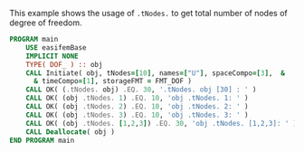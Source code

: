 This example shows the usage of `.tNodes.` to get total number of nodes of degree of freedom.

```fortran
PROGRAM main
    USE easifemBase
    IMPLICIT NONE
    TYPE( DOF_ ) :: obj
    CALL Initiate( obj, tNodes=[10], names=["U"], spaceCompo=[3],  &
      & timeCompo=[1], storageFMT = FMT_DOF )
    CALL OK( (.tNodes. obj) .EQ. 30, '.tNodes. obj [30] : ' )
    CALL OK( (obj .tNodes. 1) .EQ. 10, 'obj .tNodes. 1: ' )
    CALL OK( (obj .tNodes. 2) .EQ. 10, 'obj .tNodes. 2: ' )
    CALL OK( (obj .tNodes. 3) .EQ. 10, 'obj .tNodes. 3: ' )
    CALL OK( (obj .tNodes. [1,2,3]) .EQ. 30, 'obj .tNodes. [1,2,3]: ' )
    CALL Deallocate( obj )
END PROGRAM main
```
